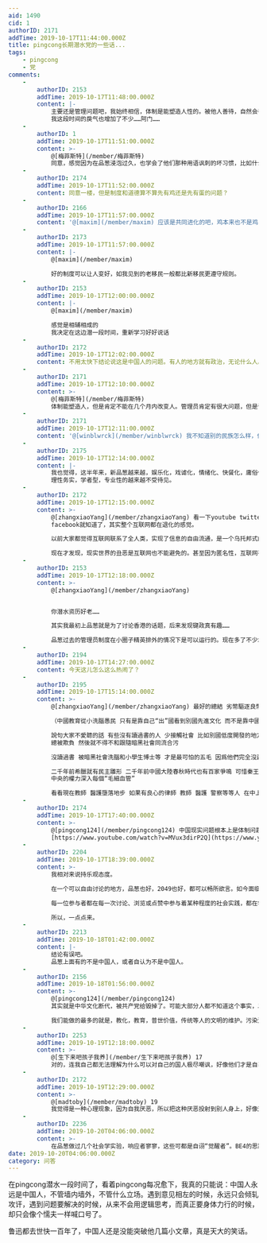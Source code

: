 ```yaml
---
aid: 1490
cid: 1
authorID: 2171
addTime: 2019-10-17T11:44:00.000Z
title: pingcong长期潜水党的一些话...
tags:
    - pingcong
    - 党
comments:
    -
        authorID: 2153
        addTime: 2019-10-17T11:48:00.000Z
        content: |-
            主要还是管理问题吧，我始终相信，体制是能塑造人性的。被他人善待，自然会善待他人，承受他人恶意，自然也会释放出恶意。  
            我这段时间的戾气也增加了不少……阿门……
    -
        authorID: 1
        addTime: 2019-10-17T11:51:00.000Z
        content: >-
            @[梅菲斯特](/member/梅菲斯特)
            同意，感觉因为在品葱浸泡过久，也学会了他们那种用语讽刺的坏习惯，比如什么大蜀姨国之类的……要改要改
    -
        authorID: 2174
        addTime: 2019-10-17T11:52:00.000Z
        content: 同意一楼，但是制度和道德算不算先有鸡还是先有蛋的问题？
    -
        authorID: 2166
        addTime: 2019-10-17T11:57:00.000Z
        content: '@[maxim](/member/maxim) 应该是共同进化的吧，鸡本来也不是鸡，是从更原始的生物进化来的。'
    -
        authorID: 2173
        addTime: 2019-10-17T11:57:00.000Z
        content: |-
            @[maxim](/member/maxim)

            好的制度可以让人变好，如我见到的老移民一般都比新移民更遵守规则。
    -
        authorID: 2153
        addTime: 2019-10-17T12:00:00.000Z
        content: |-
            @[maxim](/member/maxim)

            感觉是相辅相成的  
            我决定在这边潜一段时间，重新学习好好说话
    -
        authorID: 2172
        addTime: 2019-10-17T12:02:00.000Z
        content: 不用太快下结论说这是中国人的问题。有人的地方就有政治，无论什么人。
    -
        authorID: 2171
        addTime: 2019-10-17T12:10:00.000Z
        content: >-
            @[梅菲斯特](/member/梅菲斯特)
            体制能塑造人，但是肯定不能在几个月内改变人。管理员肯定有很大问题，但是论坛会员也都难逃其咎。pingcong质量快速滑坡是发生在香港游行发生之后，大量带有强烈政治立场的人进入pingcong的那段时间。这些人无脑站边，肆意批斗，正常情况下，管理员肯定要对这些行为有所动作，可是那些反向小粉红给自己的行为冠之以抓五毛的大名，让人无从下手。这之后，把任何亲共，或者说不那么反共的言论当成是五毛，就变成pingcong的政治正确了。任何人想攻击自己的敌人只要给对方扣个五毛帽子就行了。一来二去，姨学管理员能驱除反对姨学的人，普通用户也能通过攻击别人来满足成就感。
    -
        authorID: 2171
        addTime: 2019-10-17T12:11:00.000Z
        content: '@[winblwrck](/member/winblwrck) 我不知道别的民族怎么样，但是我确实对自己这个民族很失望。'
    -
        authorID: 2175
        addTime: 2019-10-17T12:14:00.000Z
        content: |-
            我也觉得，这半年来，新品葱越来越，娱乐化，戏谑化，情绪化、快餐化，庸俗化，低质量的信息爆炸，好的帖子  
            理性务实，学者型，专业性的越来越不受待见。
    -
        authorID: 2172
        addTime: 2019-10-17T12:15:00.000Z
        content: >-
            @[zhangxiaoYang](/member/zhangxiaoYang) 看一下youtube twitter
            facebook就知道了，其实整个互联网都在退化的感觉。  

            以前大家都觉得互联网联系了全人类，实现了信息的自由流通，是一个乌托邦式的事物。  

            现在才发现，现实世界的丑恶是互联网也不能避免的。甚至因为匿名性，互联网有时更丑恶。
    -
        authorID: 2153
        addTime: 2019-10-17T12:18:00.000Z
        content: >-
            @[zhangxiaoYang](/member/zhangxiaoYang)


            你潜水资历好老……  

            其实我最初上品葱就是为了讨论香港的话题，后来发现键政真有趣……  

            品葱过去的管理员制度在小圈子精英排外的情况下是可以运行的。现在多了不少水平不算高的普通会员，泥沙俱下，肯定会暴露出问题。毕竟精英圈子共治的核心是自律，而现在不是每个会员都会（有必要）自律的。
    -
        authorID: 2194
        addTime: 2019-10-17T14:27:00.000Z
        content: 今天这儿怎么这么热闹了？
    -
        authorID: 2195
        addTime: 2019-10-17T15:14:00.000Z
        content: >-
            @[zhangxiaoYang](/member/zhangxiaoYang) 最好的總結 劣幣驅逐良幣  

            （中國教育從小洗腦愚民 只有是靠自己“出”國看到別國先進文化 而不是靠中國政府資助的 那人 才會有獨立思考能力  

            說句大家不愛聼的話 有些沒有讀過書的人 少接觸社會 比如別國低度開發的地方的人民 普遍純樸善良 但是他們野外生活知識多 社會知識少
            總被欺負 然後就不得不和跟隨暗黑社會同流合污  

            沒讀過書 被暗黑社會洗腦和小學生博士等 才是最可怕的五毛 因爲他們完全沒邏輯 但是讀過書也不一定好 學者也會為金權和權利出賣靈魂  

            二千年前希臘就有民主雛形 二千年前中國大陸春秋時代也有百家爭鳴 可惜秦王佔領六國後 現在中央集權不斷加強
            中央的權力深入每個“毛細血管”  

            看看現在教師 醫護墮落地步 如果有良心的律師 教師 醫護 警察等等人 在中上流社會不是佔大部分的話 我看中國真的沒什麽希望）
    -
        authorID: 2174
        addTime: 2019-10-17T17:40:00.000Z
        content: >-
            @[pingcong124](/member/pingcong124) 中国现实问题根本上是体制问题，推荐你看看这个
            [https://www.youtube.com/watch?v=MVux3dirP2Q](https://www.youtube.com/watch?v=MVux3dirP2Q)
    -
        authorID: 2204
        addTime: 2019-10-17T18:39:00.000Z
        content: >-
            我相对来说持乐观态度。  

            在一个可以自由讨论的地方，品葱也好，2049也好，都可以畅所欲言。如今面临品葱讨论质量的下降与人员的流失，为什么会这样？是否是因为遇到观点不对的时候，大家总是倾轧攻讦？如何避免这种现象？  

            每一位参与者都在每一次讨论、浏览或点赞中参与着某种程度的社会实践，都在学习与进步。论坛的环境每个人都有责任，但更重要的是每个人都可以改变——那种动力，在墙内没有，但现在不一样。  

            所以，一点点来。
    -
        authorID: 2213
        addTime: 2019-10-18T01:42:00.000Z
        content: |-
            结论有误吧。  
            品葱上面有的不是中国人，或者自认为不是中国人。
    -
        authorID: 2156
        addTime: 2019-10-18T01:56:00.000Z
        content: >-
            @[pingcong124](/member/pingcong124)
            其实就是中华文化断代，被共产党给毁掉了。可能大部分人都不知道这个事实，以为我们说中文，就真的是中国代表。笑话，（此处沈略批判）精确的说中国人的社会已经变成了高度精神污染的负能量社会。不光是环境污染，心理也脏的很。不仅仅是农村，城市也一样。一国统帅都这么没文化，短期好不起来。  

            我们能做的最多的就是，教化，教育，普世价值，传统等人的文明的维护。污染治理不是一百年能完成的事。
    -
        authorID: 2253
        addTime: 2019-10-19T12:18:00.000Z
        content: >-
            @[生下来吧孩子我养](/member/生下来吧孩子我养) 17
            对的，连我自己都无法理解为什么可以对自己的国人极尽嘲讽，好像他们才是自己的仇人
    -
        authorID: 2172
        addTime: 2019-10-19T12:29:00.000Z
        content: >-
            @[madtoby](/member/madtoby) 19
            我觉得是一种心理现象，因为自我厌恶，所以把这种厌恶投射到别人身上，好像这样自己就不属于自己厌恶的那群人了。另一个类似的现象是，歧视外来人最严重的一些人，反而自己就是新移民。
    -
        authorID: 2236
        addTime: 2019-10-20T04:06:00.000Z
        content: >-
            在品葱做过几个社会学实验，响应者寥寥，这些可都是自诩“觉醒者”。BE4的思路是对的，借助认知优势，不断自我完善，自我完善才是唯一路径，当前层次下的努力都是徒劳。
date: 2019-10-20T04:06:00.000Z
category: 问答
---
```


在pingcong潜水一段时间了，看着pingcong每况愈下，我真的只能说：中国人永远是中国人，不管墙内墙外，不管什么立场。遇到意见相左的时候，永远只会倾轧攻讦，遇到问题要解决的时候，从来不会用逻辑思考，而真正要身体力行的时候，却只会像个懦夫一样喊口号了。

鲁迅都去世快一百年了，中国人还是没能突破他几篇小文章，真是天大的笑话。
